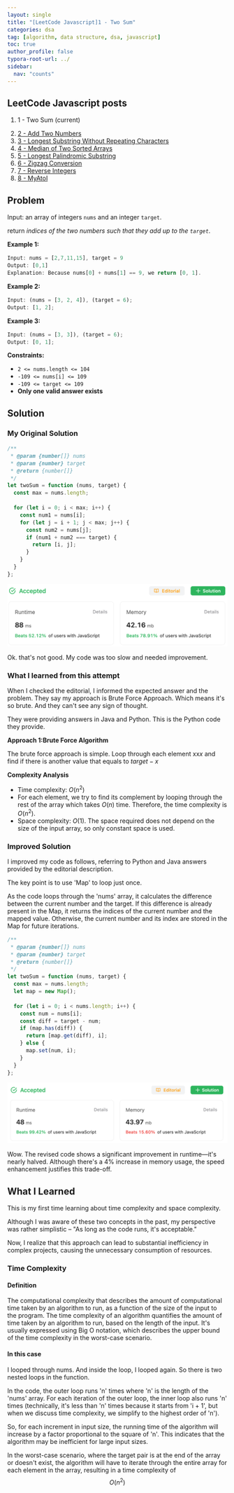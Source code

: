 ```yaml
---
layout: single
title: "[LeetCode Javascript]1 - Two Sum"
categories: dsa
tag: [algorithm, data structure, dsa, javascript]
toc: true
author_profile: false
typora-root-url: ../
sidebar:
  nav: "counts"
---
```


<nav class="cods"><h2>LeetCode Javascript posts</h2><ol><li><p>1 - Two Sum (current)</p></li><li><a href="/dsa/LeetCode_Javascript~2_-_Add_Two_Numbers">2 - Add Two Numbers</a></li><li><a href="/dsa/LeetCode_Javascript~3_-_Longest_Substring_Without_Repeating_Characters">3 - Longest Substring Without Repeating Characters</a></li><li><a href="/dsa/LeetCode_Javascript~4_-_Median_of_Two_Sorted_Arrays">4 - Median of Two Sorted Arrays</a></li><li><a href="/dsa/LeetCode_Javascript~5_-_Longest_Palindromic_Substring">5 - Longest Palindromic Substring</a></li><li><a href="/dsa/LeetCode_Javascript~6_-_Zigzag_Conversion">6 - Zigzag Conversion</a></li><li><a href="/dsa/LeetCode_Javascript~7_-_Reverse_Integers">7 - Reverse Integers</a></li><li><a href="/dsa/LeetCode_Javascript~8_-_MyAtoI">8 - MyAtoI</a></li></ol></nav>


## Problem

Input: an array of integers `nums` and an integer `target`.

return _indices of the two numbers such that they add up to the `target`_.

**Example 1:**

```javascript
Input: nums = [2,7,11,15], target = 9
Output: [0,1]
Explanation: Because nums[0] + nums[1] == 9, we return [0, 1].
```

**Example 2:**

```javascript
Input: (nums = [3, 2, 4]), (target = 6);
Output: [1, 2];
```

**Example 3:**

```javascript
Input: (nums = [3, 3]), (target = 6);
Output: [0, 1];
```

**Constraints:**

- `2 <= nums.length <= 104`
- `-109 <= nums[i] <= 109`
- `-109 <= target <= 109`
- **Only one valid answer exists**

## Solution

### My Original Solution

```javascript
/**
 * @param {number[]} nums
 * @param {number} target
 * @return {number[]}
 */
let twoSum = function (nums, target) {
  const max = nums.length;

  for (let i = 0; i < max; i++) {
    const num1 = nums[i];
    for (let j = i + 1; j < max; j++) {
      const num2 = nums[j];
      if (num1 + num2 === target) {
        return [i, j];
      }
    }
  }
};
```

![0001-first-result](/images/typora/0001-first-result.png)

Ok. that's not good.
My code was too slow and needed improvement.

### What I learned from this attempt

When I checked the editorial, I informed the expected answer and the problem.
They say my approach is Brute Force Approach.
Which means it's so brute. And they can't see any sign of thought.

They were providing answers in Java and Python. This is the Python code they provide.

**Approach 1:Brute Force Algorithm**

The brute force approach is simple. Loop through each element xx*x* and find if there is another value that equals to $target−x$

**Complexity Analysis**

- Time complexity: $O(n^2)$
- For each element, we try to find its complement by looping through the rest of the array which takes $O(n)$ time. Therefore, the time complexity is $O(n^2)$.
- Space complexity: $O(1)$.
  The space required does not depend on the size of the input array, so only constant space is used.

### Improved Solution

I improved my code as follows, referring to Python and Java answers provided by the editorial description.

The key point is to use 'Map' to loop just once.

As the code loops through the 'nums' array, it calculates the difference between the current number and the target. If this difference is already present in the Map, it returns the indices of the current number and the mapped value. Otherwise, the current number and its index are stored in the Map for future iterations.

```javascript
/**
 * @param {number[]} nums
 * @param {number} target
 * @return {number[]}
 */
let twoSum = function (nums, target) {
  const max = nums.length;
  let map = new Map();

  for (let i = 0; i < nums.length; i++) {
    const num = nums[i];
    const diff = target - num;
    if (map.has(diff)) {
      return [map.get(diff), i];
    } else {
      map.set(num, i);
    }
  }
};
```

![0001-second-result](/images/typora/0001-second-result.png)

Wow. The revised code shows a significant improvement in runtime—it's nearly halved.
Although there's a 4% increase in memory usage, the speed enhancement justifies this trade-off.

## What I Learned

This is my first time learning about time complexity and space complexity.

Although I was aware of these two concepts in the past, my perspective was rather simplistic – "As long as the code runs, it's acceptable."

Now, I realize that this approach can lead to substantial inefficiency in complex projects, causing the unnecessary consumption of resources.

### Time Complexity

#### Definition

The computational complexity that describes the amount of computational time taken by an algorithm to run, as a function of the size of the input to the program. The time complexity of an algorithm quantifies the amount of time taken by an algorithm to run, based on the length of the input. It's usually expressed using Big O notation, which describes the upper bound of the time complexity in the worst-case scenario.

#### In this case

I looped through nums. And inside the loop, I looped again. So there is two nested loops in the function.

In the code, the outer loop runs 'n' times where 'n' is the length of the 'nums' array. For each iteration of the outer loop, the inner loop also runs 'n' times (technically, it's less than 'n' times because it starts from 'i + 1', but when we discuss time complexity, we simplify to the highest order of 'n').

So, for each increment in input size, the running time of the algorithm will increase by a factor proportional to the square of 'n'. This indicates that the algorithm may be inefficient for large input sizes.

In the worst-case scenario, where the target pair is at the end of the array or doesn't exist, the algorithm will have to iterate through the entire array for each element in the array, resulting in a time complexity of $$O(n^2)$$
